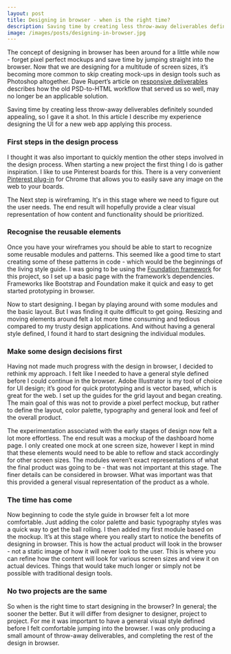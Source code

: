 ```yaml
---
layout: post
title: Designing in browser - when is the right time?
description: Saving time by creating less throw-away deliverables definitely sounded appealing, so I gave it a shot when designing the UI for a new web app.
image: /images/posts/designing-in-browser.jpg
---
```


The concept of designing in browser has been around for a little while now - forget pixel perfect mockups and save time by jumping straight into the browser. Now that we are designing for a multitude of screen sizes, it’s becoming more common to skip creating mock-ups in design tools such as Photoshop altogether. Dave Rupert’s article on [responsive deliverables](http://daverupert.com/2013/04/responsive-deliverables/) describes how the old PSD-to-HTML workflow that served us so well, may no longer be an applicable solution.

Saving time by creating less throw-away deliverables definitely sounded appealing, so I gave it a shot. In this article I describe my experience designing the UI for a new web app applying this process.

### First steps in the design process
I thought it was also important to quickly mention the other steps involved in the design process. When starting a new project the first thing I do is gather inspiration. I like to use Pinterest boards for this. There is a very convenient [Pinterest plug-in](https://chrome.google.com/webstore/detail/pin-it-button/gpdjojdkbbmdfjfahjcgigfpmkopogic?hl=en) for Chrome that allows you to easily save any image on the web to your boards. 

The Next step is wireframing. It's in this stage where we need to figure out the user needs. The end result will hopefully provide a clear visual representation of how content and functionality should be prioritized. 

### Recognise the reusable elements
Once you have your wireframes you should be able to start to recognize some reusable modules and patterns. This seemed like a good time to start creating some of these patterns in code - which would be the beginnings of the living style guide. I was going to be using the [Foundation framework](http://foundation.zurb.com/) for this project, so I set up a basic page with the framework’s dependencies. Frameworks like Bootstrap and Foundation make it quick and easy to get started prototyping in browser. 

Now to start designing. I began by playing around with some modules and the basic layout. But I was finding it quite difficult to get going. Resizing and moving elements around felt a lot more time consuming and tedious compared to my trusty design applications. And without having a general style defined, I found it hard to start designing the individual modules. 

### Make some design decisions first
Having not made much progress with the design in browser, I decided to rethink my approach. I felt like I needed to have a general style defined before I could continue in the browser. Adobe Illustrator is my tool of choice for UI design; it’s good for quick prototyping and is vector based, which is great for the web. I set up the guides for the grid layout and began creating. The main goal of this was not to provide a pixel perfect mockup, but rather to define the layout, color palette, typography and general look and feel of the overall product.

The experimentation associated with the early stages of design now felt a lot more effortless. The end result was a mockup of the dashboard home page. I only created one mock at one screen size, however I kept in mind that these elements would need to be able to reflow and stack accordingly for other screen sizes. The modules weren’t exact representations of what the final product was going to be - that was not important at this stage. The finer details can be considered in browser. What was important was that this provided a general visual representation of the product as a whole.

### The time has come
Now beginning to code the style guide in browser felt a lot more comfortable. Just adding the color palette and basic typography styles was a quick way to get the ball rolling. I then added my first module based on the mockup. It’s at this stage where you really start to notice the benefits of designing in browser. This is how the actual product will look in the browser - not a static image of how it will never look to the user. This is where you can refine how the content will look for various screen sizes and view it on actual devices. Things that would take much longer or simply not be possible with traditional design tools.

### No two projects are the same
So when is the right time to start designing in the browser? In general; the sooner the better. But it will differ from designer to designer, project to project. For me it was important to have a general visual style defined before I felt comfortable jumping into the browser. I was only producing a small amount of throw-away deliverables, and completing the rest of the design in browser.

